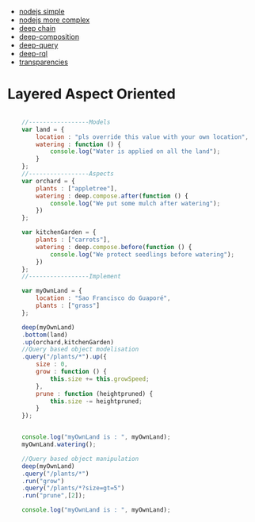 
* [nodejs simple ](./nodejs/simple.md) 
* [nodejs more complex](./nodejs/full.md)
* [deep chain](./deep.md)
* [deep-composition](./deep-composition.md)
* [deep-query](./deep-query.md)
* [deep-rql](./deep-rql.md)
* [transparencies](./transparencies.md)

Layered Aspect Oriented 
==========================

```javascript

	//-----------------Models
	var land = {
		location : "pls override this value with your own location",
		watering : function () {
			console.log("Water is applied on all the land");
		}
	};
	//-----------------Aspects
	var orchard = {
		plants : ["appletree"],
		watering : deep.compose.after(function () {
			console.log("We put some mulch after watering");
		})
	};

	var kitchenGarden = {
		plants : ["carrots"],
		watering : deep.compose.before(function () {
			console.log("We protect seedlings before watering");
		})
	};
	//-----------------Implement

	var myOwnLand = {
		location : "Sao Francisco do Guaporé",
		plants : ["grass"]
	};

	deep(myOwnLand)
	.bottom(land)
	.up(orchard,kitchenGarden)
	//Query based object modelisation
	.query("/plants/*").up({
		size : 0,
		grow : function () {
			this.size += this.growSpeed;
		},
		prune : function (heightpruned) {
			this.size -= heightpruned;
		}
	});


	console.log("myOwnLand is : ", myOwnLand);
	myOwnLand.watering();

	//Query based object manipulation
	deep(myOwnLand)
	.query("/plants/*")
	.run("grow")
	.query("/plants/*?size=gt=5")
	.run("prune",[2]);

	console.log("myOwnLand is : ", myOwnLand);

```
